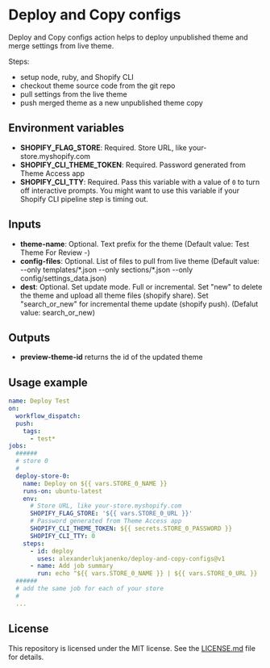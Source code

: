 # Deploy and Copy configs

Deploy and Copy configs action helps to deploy unpublished theme and merge settings from live theme.

Steps:
- setup node, ruby, and Shopify CLI
- checkout theme source code from the git repo
- pull settings from the live theme
- push merged theme as a new unpublished theme copy

## Environment variables
- **SHOPIFY_FLAG_STORE**: Required. Store URL, like your-store.myshopify.com
- **SHOPIFY_CLI_THEME_TOKEN**: Required. Password generated from Theme Access app
- **SHOPIFY_CLI_TTY**: Required. Pass this variable with a value of ```0``` to turn off interactive prompts. You might want to use this variable if your Shopify CLI pipeline step is timing out.

## Inputs

- **theme-name**: Optional. Text prefix for the theme (Default value: Test Theme For Review -)
- **config-files**: Optional. List of files to pull from live theme (Default value: --only templates/\*.json --only sections/\*.json --only config/settings_data.json)
- **dest**: Optional. Set update mode. Full or incremental. Set "new" to delete the theme and upload all theme files (shopify share). Set "search_or_new" for incremental theme update (shopify push). (Defalut value: search_or_new)

## Outputs
- **preview-theme-id** returns the id of the updated theme

## Usage example 

```yaml
name: Deploy Test
on: 
  workflow_dispatch:
  push:
    tags:
      - test*
jobs:
  ######
  # store 0
  #
  deploy-store-0:
    name: Deploy on ${{ vars.STORE_0_NAME }}
    runs-on: ubuntu-latest
    env:
      # Store URL, like your-store.myshopify.com
      SHOPIFY_FLAG_STORE: '${{ vars.STORE_0_URL }}'
      # Password generated from Theme Access app
      SHOPIFY_CLI_THEME_TOKEN: ${{ secrets.STORE_0_PASSWORD }}
      SHOPIFY_CLI_TTY: 0
    steps:
      - id: deploy
        uses: alexanderlukjanenko/deploy-and-copy-configs@v1
      - name: Add job summary
        run: echo "${{ vars.STORE_0_NAME }} | ${{ vars.STORE_0_URL }} | ${{ steps.deploy.outputs.preview-theme-id }}" >> $GITHUB_STEP_SUMMARY
  ######
  # add the same job for each of your store
  #
  ...
```

## License

This repository is licensed under the MIT license. See the [LICENSE.md](LICENSE.md) file for details.

